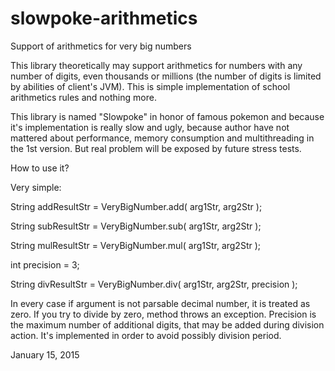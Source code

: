 # slowpoke-arithmetics
Support of arithmetics for very big numbers

This library theoretically may support arithmetics for numbers with any number of digits, 
even thousands or millions (the number of digits is limited by abilities of client's JVM). 
This is simple implementation of school arithmetics rules and nothing more.

This library is named "Slowpoke" in honor of famous pokemon and because it's implementation is really slow and ugly, 
because author have not mattered about performance, memory consumption and multithreading in the 1st version. 
But real problem will be exposed by future stress tests.

How to use it?

Very simple:


String addResultStr = VeryBigNumber.add( arg1Str, arg2Str );

String subResultStr = VeryBigNumber.sub( arg1Str, arg2Str );

String mulResultStr = VeryBigNumber.mul( arg1Str, arg2Str );

int precision = 3;

String divResultStr = VeryBigNumber.div( arg1Str, arg2Str, precision );


In every case if argument is not parsable decimal number, it is treated as zero.
If you try to divide by zero, method throws an exception.
Precision is the maximum number of additional digits, that may be added during division action. 
It's implemented in order to avoid possibly division period.


January 15, 2015

